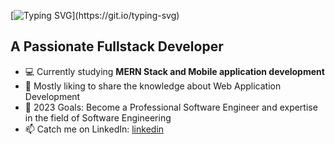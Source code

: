 [![Typing SVG](https://readme-typing-svg.herokuapp.com?size=30&color=%2364F74E&lines=Hi+there!%F0%9F%91%8B;I'm+Deshan...;Welcome+to+my+profile!)](https://git.io/typing-svg)
## A Passionate Fullstack Developer

- 💻 Currently studying **MERN Stack and Mobile application development**
- 💬 Mostly liking to share the knowledge about Web Application Development
- 🎯 2023 Goals: Become a Professional Software Engineer and expertise in the field of Software Engineering
- 📫 Catch me on LinkedIn: [linkedin](www.linkedin.com/in/kavindu-deshan-chandrasiri)
